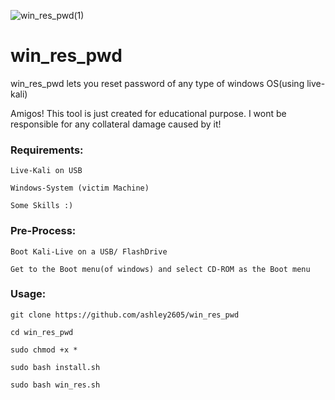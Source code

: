 ![win_res_pwd(1)](https://user-images.githubusercontent.com/66014745/126633438-fc55b483-81c8-4b4b-a092-fe9a20c66d80.png)

# win_res_pwd

win_res_pwd lets you reset password of any type of windows OS(using live-kali)

Amigos! This tool is just created for educational purpose. I wont be responsible for any collateral damage caused by it!

### Requirements:
```
Live-Kali on USB

Windows-System (victim Machine)

Some Skills :)

```


### Pre-Process:
```
Boot Kali-Live on a USB/ FlashDrive 

Get to the Boot menu(of windows) and select CD-ROM as the Boot menu

```

### Usage:
```
git clone https://github.com/ashley2605/win_res_pwd

cd win_res_pwd

sudo chmod +x *

sudo bash install.sh

sudo bash win_res.sh

```
